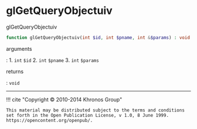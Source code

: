 # glGetQueryObjectuiv
glGetQueryObjectuiv

```php
function glGetQueryObjectuiv(int $id, int $pname, int &$params) : void
```

arguments

:    1. `int` `$id` 
    2. `int` `$pname` 
    3. `int` `$params` 

returns

:    `void` 

---
     

!!! cite "Copyright © 2010-2014 Khronos Group"

    This material may be distributed subject to the terms and conditions set forth in the Open Publication License, v 1.0, 8 June 1999. https://opencontent.org/openpub/.